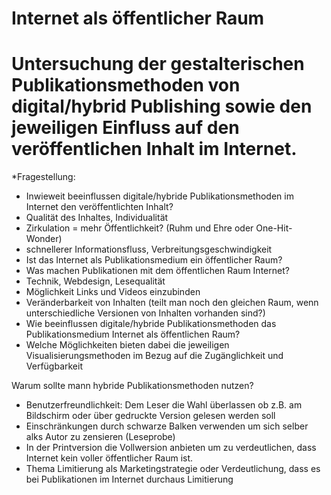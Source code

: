 # Internet als öffentlicher Raum

# Untersuchung der gestalterischen Publikationsmethoden von digital/hybrid Publishing sowie den jeweiligen Einfluss auf den veröffentlichen Inhalt im Internet.

*Fragestellung:

- Inwieweit beeinflussen digitale/hybride Publikationsmethoden im Internet den veröffentlichten Inhalt?
- Qualität des Inhaltes, Individualität
- Zirkulation = mehr Öffentlichkeit? (Ruhm und Ehre oder One-Hit-Wonder)
- schnellerer Informationsfluss, Verbreitungsgeschwindigkeit
- Ist das Internet als Publikationsmedium ein öffentlicher Raum?
- Was machen Publikationen mit dem öffentlichen Raum Internet?
- Technik, Webdesign, Lesequalität
- Möglichkeit Links und Videos einzubinden
- Veränderbarkeit von Inhalten (teilt man noch den gleichen Raum, wenn unterschiedliche Versionen von Inhalten vorhanden sind?) 
- Wie beeinflussen digitale/hybride Publikationsmethoden das Publikationsmedium Internet als öffentlichen Raum?
- Welche Möglichkeiten bieten dabei die jeweiligen Visualisierungsmethoden im Bezug auf die Zugänglichkeit und Verfügbarkeit


Warum sollte mann hybride Publikationsmethoden nutzen?
- Benutzerfreundlichkeit: Dem Leser die Wahl überlassen ob z.B. am Bildschirm oder über gedruckte Version gelesen werden soll
- Einschränkungen durch schwarze Balken verwenden um sich selber alks Autor zu zensieren (Leseprobe)
- In der Printversion die Vollwersion anbieten um zu verdeutlichen, dass Internet kein voller öffentlicher Raum ist.
- Thema Limitierung als Marketingstrategie oder Verdeutlichung, dass es bei Publikationen im Internet durchaus Limitierung 
